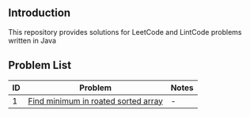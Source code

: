 ## Introduction
This repository provides solutions for LeetCode and LintCode problems written in Java

## Problem List

| ID | Problem | Notes |
|----|---------|-------|
| 1 | [Find minimum in roated sorted array](problems/find-minimum-in-roated-sorted-array.md)| - |


